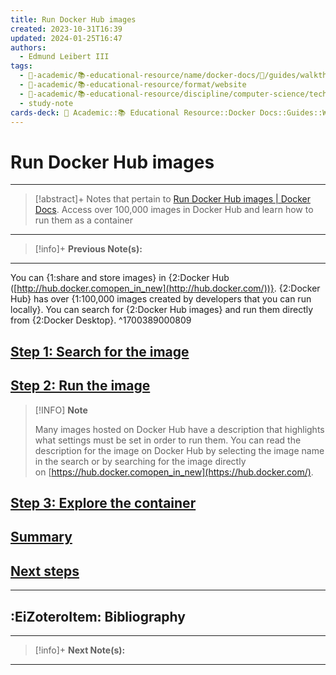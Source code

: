 ```yaml
---
title: Run Docker Hub images
created: 2023-10-31T16:39
updated: 2024-01-25T16:47
authors:
  - Edmund Leibert III
tags:
  - 🔴-academic/📚-educational-resource/name/docker-docs/🔖/guides/walkthroughs/run-docker-hub-images
  - 🔴-academic/📚-educational-resource/format/website
  - 🔴-academic/📚-educational-resource/discipline/computer-science/technology/docker
  - study-note
cards-deck: 🔴 Academic::📚 Educational Resource::Docker Docs::Guides::Walkthroughs::Run Docker Hub images
---
```


# Run Docker Hub images

---

> [!abstract]+ 
> Notes that pertain to [Run Docker Hub images | Docker Docs](https://docs.docker.com/guides/walkthroughs/run-hub-images/). Access over 100,000 images in Docker Hub and learn how to run them as a container

---

> [!info]+ 
> **Previous Note(s):**
> 

---

You can {1:share and store images} in {2:Docker Hub ([http://hub.docker.comopen_in_new](http://hub.docker.com/))}. {2:Docker Hub} has over {1:100,000 images created by developers that you can run locally}. You can search for {2:Docker Hub images} and run them directly from {2:Docker Desktop}.
^1700389000809

## [Step 1: Search for the image](https://docs.docker.com/guides/walkthroughs/run-hub-images/#step-1-search-for-the-image)

## [Step 2: Run the image](https://docs.docker.com/guides/walkthroughs/run-hub-images/#step-2-run-the-image)

> [!INFO] **Note**
> 
> Many images hosted on Docker Hub have a description that highlights what settings must be set in order to run them. You can read the description for the image on Docker Hub by selecting the image name in the search or by searching for the image directly on [https://hub.docker.comopen_in_new](https://hub.docker.com/).

## [Step 3: Explore the container](https://docs.docker.com/guides/walkthroughs/run-hub-images/#step-3-explore-the-container)

## [Summary](https://docs.docker.com/guides/walkthroughs/run-hub-images/#summary)

## [Next steps](https://docs.docker.com/guides/walkthroughs/run-hub-images/#next-steps)

---

## :EiZoteroItem: Bibliography

---

> [!info]+
> **Next Note(s):**

---
